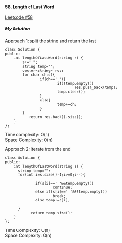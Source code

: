 #### 58. Length of Last Word
[Leetcode #58](https://leetcode.com/problems/length-of-last-word/)  

##### My Solution
Approach 1: split the string and return the last  
```
class Solution {
public:
    int lengthOfLastWord(string s) {
        s+=" ";
        string temp="";
        vector<string> res;
        for(char ch:s){
                if(ch==' '){
                        if(!temp.empty())
                                res.push_back(temp);
                        temp.clear();
                }
                else{
                        temp+=ch;
                }
        }
           return res.back().size();
    }
};
```
Time complexity: O(n)  
Space Complexity: O(n)  

Approach 2: Iterate from the end  
```
class Solution {
public:
    int lengthOfLastWord(string s) {
      string temp="";
      for(int i=s.size()-1;i>=0;i--){
              
              if(s[i]==' '&&temp.empty())
                      continue;
              else if(s[i]==' '&&!temp.empty())
                      break;
              else temp+=s[i];
              
      }
            return temp.size();
    }
};
```
Time Complexity: O(n)  
Space Compexity: O(n)  


